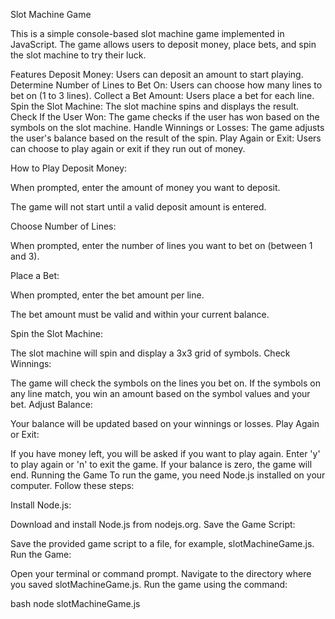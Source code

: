 Slot Machine Game

This is a simple console-based slot machine game implemented in JavaScript. The game allows users to deposit money, place bets, and spin the slot machine to try their luck.


Features
Deposit Money: Users can deposit an amount to start playing.
Determine Number of Lines to Bet On: Users can choose how many lines to bet on (1 to 3 lines).
Collect a Bet Amount: Users place a bet for each line.
Spin the Slot Machine: The slot machine spins and displays the result.
Check If the User Won: The game checks if the user has won based on the symbols on the slot machine.
Handle Winnings or Losses: The game adjusts the user's balance based on the result of the spin.
Play Again or Exit: Users can choose to play again or exit if they run out of money.


How to Play
Deposit Money:

When prompted, enter the amount of money you want to deposit.

The game will not start until a valid deposit amount is entered.

Choose Number of Lines:

When prompted, enter the number of lines you want to bet on (between 1 and 3).

Place a Bet:

When prompted, enter the bet amount per line.

The bet amount must be valid and within your current balance.

Spin the Slot Machine:

The slot machine will spin and display a 3x3 grid of symbols.
Check Winnings:

The game will check the symbols on the lines you bet on.
If the symbols on any line match, you win an amount based on the symbol values and your bet.
Adjust Balance:

Your balance will be updated based on your winnings or losses.
Play Again or Exit:

If you have money left, you will be asked if you want to play again.
Enter 'y' to play again or 'n' to exit the game.
If your balance is zero, the game will end.
Running the Game
To run the game, you need Node.js installed on your computer. Follow these steps:

Install Node.js:

Download and install Node.js from nodejs.org.
Save the Game Script:

Save the provided game script to a file, for example, slotMachineGame.js.
Run the Game:

Open your terminal or command prompt.
Navigate to the directory where you saved slotMachineGame.js.
Run the game using the command:

bash
node slotMachineGame.js

